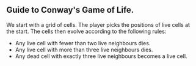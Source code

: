 
Guide to Conway's Game of Life.
-------------------------------

We start with a grid of cells. The player picks the positions of live cells at the start. The cells then evolve according to the following rules:

- Any live cell with fewer than two live neighbours dies.
- Any live cell with more than three live neighbours dies.
- Any dead cell with exactly three live neighbours becomes a live cell.

